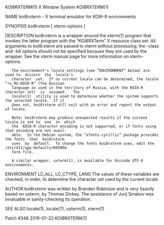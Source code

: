 KOI8RXTERM(1)                               X Window System                              KOI8RXTERM(1)

NAME
       koi8rxterm - X terminal emulator for KOI8-R environments

SYNOPSIS
       koi8rxterm [ xterm-options ]

DESCRIPTION
       koi8rxterm  is  a  wrapper around the xterm(1) program that invokes the latter program with the
       “KOI8RXTerm” X resource class set.  All arguments to koi8rxterm are  passed  to  xterm  without
       processing;  the  -class  and  -k8 options should not be specified because they are used by the
       wrapper.  See the xterm manual page for more information on xterm-options.

       The environment's locale settings (see “ENVIRONMENT” below) are used to  discern  the  locale's
       character  set.  If no current locale can be determined, the locale “ru_RU.KOI8-R” (the Russian
       language as used in the territory of Russia, with the KOI8-R character set)  is  assumed.   The
       locale(1)  utility is used to determine whether the system supports the selected locale.  If it
       does not, koi8rxterm will exit with an error and report the output of locale.

       Note: koi8rxterm may produce unexpected results if the current locale is set to  one  in  which
       the  KOI8-R character encoding is not supported, or if fonts using that encoding are not avail‐
       able.  In the Debian system, the “xfonts-cyrillic” package provides the fonts  that  koi8rxterm
       uses  by  default.  To change the fonts koi8rxterm uses, edit the /etc/X11/app-defaults/KOI8RX‐
       Term file.

       A similar wrapper, uxterm(1), is available for Unicode UTF-8 environments.

ENVIRONMENT
       LC_ALL, LC_CTYPE, LANG
              The values of these variables are checked, in order, to determine the character set used
              by the current locale.

AUTHOR
       koi8rxterm  was  written  by  Branden  Robinson  and is very heavily based on uxterm, by Thomas
       Dickey.  The assistance of Jurij Smakov was invaluable in sanity-checking its operation.

SEE ALSO
       locale(1), locale(7), uxterm(1), xterm(1)

Patch #348                                    2019-07-22                                 KOI8RXTERM(1)
